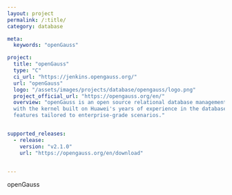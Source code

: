 ```yaml
---
layout: project
permalink: /:title/
category: database

meta:
  keywords: "openGauss"

project:
  title: "openGauss"
  type: "C"
  ci_url: "https://jenkins.opengauss.org/"
  url: "openGauss"
  logo: "/assets/images/projects/database/opengauss/logo.png"
  project_official_url: "https://opengauss.org/en/"
  overview: "openGauss is an open source relational database management system that is released with the Mulan PSL v2.
  with the kernel built on Huawei's years of experience in the database field and continuously provides competitive
  features tailored to enterprise-grade scenarios."


supported_releases:
  - release:
    version: "v2.1.0"
    url: "https://opengauss.org/en/download"


---
```


<p>openGauss</p>
